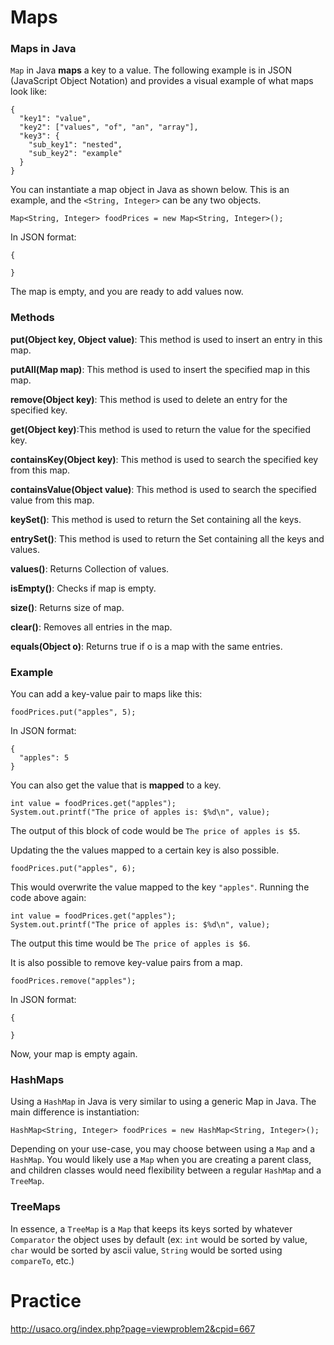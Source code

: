 # Maps

### Maps in Java

`Map` in Java __maps__ a key to a value. The following example is in JSON (JavaScript Object Notation) and provides a visual example of what maps look like:

```
{
  "key1": "value",
  "key2": ["values", "of", "an", "array"],
  "key3": {
    "sub_key1": "nested",
    "sub_key2": "example"
  }
}

```

You can instantiate a map object in Java as shown below. This is an example, and the `<String, Integer>` can be any two objects.

```
Map<String, Integer> foodPrices = new Map<String, Integer>();

```
In JSON format:
```
{

}
```
The map is empty, and you are ready to add values now.

### Methods
__put(Object key, Object value)__: This method is used to insert an entry in this map.

__putAll(Map map)__: This method is used to insert the specified map in this map.

__remove(Object key)__: This method is used to delete an entry for the specified key.

__get(Object key)__:This method is used to return the value for the specified key.

__containsKey(Object key)__: This method is used to search the specified key from this map.

__containsValue(Object value)__: This method is used to search the specified value from this map.

__keySet()__: This method is used to return the Set containing all the keys.

__entrySet()__: This method is used to return the Set containing all the keys and values.

__values()__: Returns Collection of values.

__isEmpty()__: Checks if map is empty.

__size()__: Returns size of map.

__clear()__: Removes all entries in the map.

__equals(Object o)__: Returns true if o is a map with the same entries.

### Example
You can add a key-value pair to maps like this:
```
foodPrices.put("apples", 5);
```
In JSON format:

```
{
  "apples": 5
}
```
You can also get the value that is __mapped__ to a key.
```
int value = foodPrices.get("apples");
System.out.printf("The price of apples is: $%d\n", value);
```
The output of this block of code would be `The price of apples is $5`.

Updating the the values mapped to a certain key is also possible.
```
foodPrices.put("apples", 6);
```
This would overwrite the value mapped to the key `"apples"`.
Running the code above again:
```
int value = foodPrices.get("apples");
System.out.printf("The price of apples is: $%d\n", value);
```
The output this time would be `The price of apples is $6`.

It is also possible to remove key-value pairs from a map.
```
foodPrices.remove("apples");
```
In JSON format:
```
{

}
```
Now, your map is empty again.

### HashMaps
Using a `HashMap` in Java is very similar to using a generic Map in Java. The main difference is instantiation:
```
HashMap<String, Integer> foodPrices = new HashMap<String, Integer>();
```
Depending on your use-case, you may choose between using a `Map` and a `HashMap`. You would likely use a `Map` when you are creating a parent class, and children classes would need flexibility between a regular `HashMap` and a `TreeMap`. 

### TreeMaps
In essence, a `TreeMap` is a `Map` that keeps its keys sorted by whatever `Comparator` the object uses by default (ex: `int` would be sorted by value, `char` would be sorted by ascii value, `String` would be sorted using `compareTo`, etc.)

# Practice
http://usaco.org/index.php?page=viewproblem2&cpid=667

